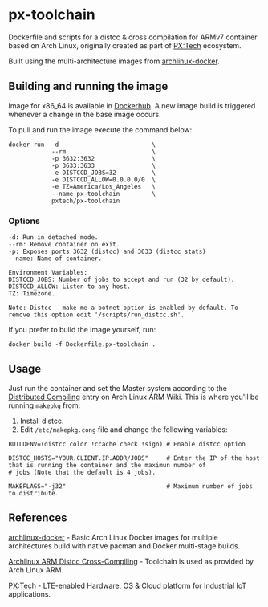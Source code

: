 # px-toolchain
Dockerfile and scripts for a distcc &amp; cross compilation for ARMv7 container based on Arch Linux, originally created as part of [PX:Tech](https://www.pxteck.io) ecosystem. 

Built using the multi-architecture images from [archlinux-docker](https://github.com/lopsided98/archlinux-docker).

## Building and running the image
Image for x86_64 is available in [Dockerhub](https://hub.docker.com/r/pxtech/px-toolchain). A new image build is triggered whenever a change in the base image occurs.

To pull and run the image execute the command below:

```
docker run  -d                          \
            --rm                        \
            -p 3632:3632                \
            -p 3633:3633                \
            -e DISTCCD_JOBS=32          \
            -e DISTCCD_ALLOW=0.0.0.0/0  \
            -e TZ=America/Los_Angeles   \
            --name px-toolchain         \
            pxtech/px-toolchain
```

### Options
```
-d: Run in detached mode.
--rm: Remove container on exit.
-p: Exposes ports 3632 (distcc) and 3633 (distcc stats)
--name: Name of container.

Environment Variables:
DISTCCD_JOBS: Number of jobs to accept and run (32 by default).
DISTCCD_ALLOW: Listen to any host.
TZ: Timezone.

Note: Distcc --make-me-a-botnet option is enabled by default. To remove this option edit '/scripts/run_distcc.sh'.
```

If you prefer to build the image yourself, run:
```
docker build -f Dockerfile.px-toolchain .
```

## Usage

Just run the container and set the Master system according to the [Distributed Compiling](https://archlinuxarm.org/wiki/Distributed_Compiling) entry on Arch Linux ARM Wiki.
This is where you'll be running ```makepkg``` from:

1. Install distcc.
2. Edit ```/etc/makepkg.cong``` file and change the following variables:
```
BUILDENV=(distcc color !ccache check !sign) # Enable distcc option

DISTCC_HOSTS="YOUR.CLIENT.IP.ADDR/JOBS"     # Enter the IP of the host that is running the container and the maximun number of                                             # jobs (Note that the default is 4 jobs).

MAKEFLAGS="-j32"                            # Maximum number of jobs to distribute.                                          
```

## References

[archlinux-docker](https://github.com/lopsided98/archlinux-docker) - Basic Arch Linux Docker images for multiple architectures build with native pacman and Docker multi-stage builds.

[Archlinux ARM Distcc Cross-Compiling](https://archlinuxarm.org/wiki/Distcc_Cross-Compiling) - Toolchain is used as provided by Arch Linux ARM.

[PX:Tech](https://pxtech.io) - LTE-enabled Hardware, OS & Cloud platform for Industrial IoT applications.
